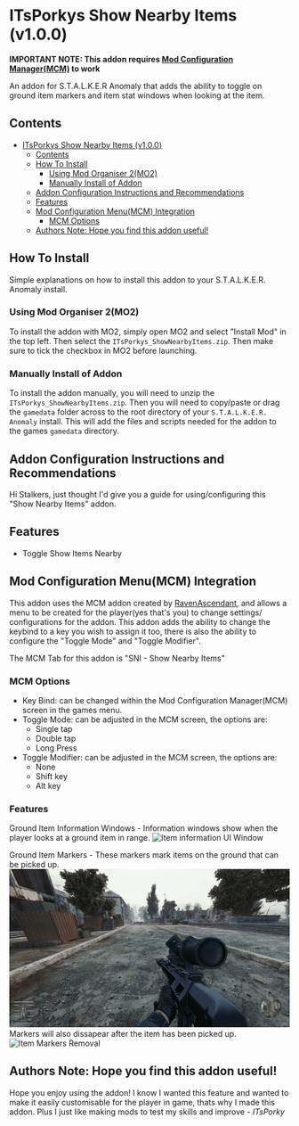 # ITsPorkys Show Nearby Items (v1.0.0)

**IMPORTANT NOTE: This addon requires [Mod Configuration Manager(MCM)](https://github.com/RAX-Anomaly/Anomaly-Mod-Configuration-Menu) to work**

An addon for S.T.A.L.K.E.R Anomaly that adds the ability to toggle on ground item markers and item stat windows when looking at the item.

## Contents

- [ITsPorkys Show Nearby Items (v1.0.0)](#itsporkys-show-nearby-items-toggle-v100)
  - [Contents](#contents)
  - [How To Install](#how-to-install)
    - [Using Mod Organiser 2(MO2)](#using-mod-organiser-2mo2)
    - [Manually Install of Addon](#manually-install-of-addon)
  - [Addon Configuration Instructions and Recommendations](#addon-configuration-instructions-and-recommendations)
  - [Features](#features)
  - [Mod Configuration Menu(MCM) Integration](#mod-configuration-menumcm-integration)
    - [MCM Options](#mcm-options)
  - [Authors Note: Hope you find this addon useful!](#authors-note-hope-you-find-this-addon-useful)

## How To Install

Simple explanations on how to install this addon to your S.T.A.L.K.E.R. Anomaly install.

### Using Mod Organiser 2(MO2)

To install the addon with MO2, simply open MO2 and select "Install Mod" in the top left. Then select the `ITsPorkys_ShowNearbyItems.zip`. Then make sure to tick the checkbox in MO2 before launching.

### Manually Install of Addon

To install the addon manually, you will need to unzip the `ITsPorkys_ShowNearbyItems.zip`. Then you will need to copy/paste or drag the `gamedata` folder across to the root directory of your `S.T.A.L.K.E.R. Anomaly` install. This will add the files and scripts needed for the addon to the games `gamedata` directory.

## Addon Configuration Instructions and Recommendations

Hi Stalkers, just thought I'd give you a guide for using/configuring this "Show Nearby Items" addon.

## Features

- Toggle Show Items Nearby

## Mod Configuration Menu(MCM) Integration

This addon uses the MCM addon created by [RavenAscendant](https://github.com/RAX-Anomaly), and allows a menu to be created for the player(yes that's you) to change settings/ configurations for the addon. This addon adds the ability to change the keybind to a key you wish to assign it too, there is also the ability to configure the "Toggle Mode" and "Toggle Modifier".

The MCM Tab for this addon is "SNI - Show Nearby Items"

### MCM Options

- Key Bind: can be changed within the Mod Configuration Manager(MCM) screen in the games menu.
- Toggle Mode: can be adjusted in the MCM screen, the options are:
  - Single tap
  - Double tap
  - Long Press
- Toggle Modifier: can be adjusted in the MCM screen, the options are:
  - None
  - Shift key
  - Alt key

### Features

Ground Item Information Windows - Information windows show when the player looks at a ground item in range.
![Item information UI Window](/images/stalker-UI-Info-Window.gif)

Ground Item Markers - These markers mark items on the ground that can be picked up.
![Item Markers](/images/stalker-markers.gif)
Markers will also dissapear after the item has been picked up.
![Item Markers Removal](/images/stalker-pickup.gif)


## Authors Note: Hope you find this addon useful!

Hope you enjoy using the addon! I know I wanted this feature and wanted to make it easily customisable for the player in game, thats why I made this addon. Plus I just like making mods to test my skills and improve - _ITsPorky_
